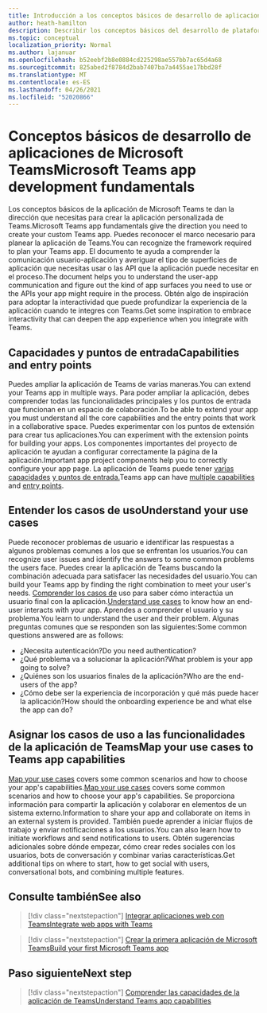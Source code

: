 ```yaml
---
title: Introducción a los conceptos básicos de desarrollo de aplicaciones
author: heath-hamilton
description: Describir los conceptos básicos del desarrollo de plataformas de Teams.
ms.topic: conceptual
localization_priority: Normal
ms.author: lajanuar
ms.openlocfilehash: b52eebf2b8e0884cd225298ae557bb7ac65d4a68
ms.sourcegitcommit: 825abed2f8784d2bab7407ba7a4455ae17bbd28f
ms.translationtype: MT
ms.contentlocale: es-ES
ms.lasthandoff: 04/26/2021
ms.locfileid: "52020866"
---
```

# <a name="microsoft-teams-app-development-fundamentals"></a><span data-ttu-id="ed1cb-103">Conceptos básicos de desarrollo de aplicaciones de Microsoft Teams</span><span class="sxs-lookup"><span data-stu-id="ed1cb-103">Microsoft Teams app development fundamentals</span></span>

<span data-ttu-id="ed1cb-104">Los conceptos básicos de la aplicación de Microsoft Teams te dan la dirección que necesitas para crear la aplicación personalizada de Teams.</span><span class="sxs-lookup"><span data-stu-id="ed1cb-104">Microsoft Teams app fundamentals give the direction you need to create your custom Teams app.</span></span> <span data-ttu-id="ed1cb-105">Puedes reconocer el marco necesario para planear la aplicación de Teams.</span><span class="sxs-lookup"><span data-stu-id="ed1cb-105">You can recognize the framework required to plan your Teams app.</span></span> <span data-ttu-id="ed1cb-106">El documento te ayuda a comprender la comunicación usuario-aplicación y averiguar el tipo de superficies de aplicación que necesitas usar o las API que la aplicación puede necesitar en el proceso.</span><span class="sxs-lookup"><span data-stu-id="ed1cb-106">The document helps you to understand the user-app communication and figure out the kind of app surfaces you need to use or the APIs your app might require in the process.</span></span> <span data-ttu-id="ed1cb-107">Obtén algo de inspiración para adoptar la interactividad que puede profundizar la experiencia de la aplicación cuando te integres con Teams.</span><span class="sxs-lookup"><span data-stu-id="ed1cb-107">Get some inspiration to embrace interactivity that can deepen the app experience when you integrate with Teams.</span></span>

## <a name="capabilities-and-entry-points"></a><span data-ttu-id="ed1cb-108">Capacidades y puntos de entrada</span><span class="sxs-lookup"><span data-stu-id="ed1cb-108">Capabilities and entry points</span></span>

<span data-ttu-id="ed1cb-109">Puedes ampliar la aplicación de Teams de varias maneras.</span><span class="sxs-lookup"><span data-stu-id="ed1cb-109">You can extend your Teams app in multiple ways.</span></span> <span data-ttu-id="ed1cb-110">Para poder ampliar la aplicación, debes comprender todas las funcionalidades principales y los puntos de entrada que funcionan en un espacio de colaboración.</span><span class="sxs-lookup"><span data-stu-id="ed1cb-110">To be able to extend your app you must understand all the core capabilities and the entry points that work in a collaborative space.</span></span> <span data-ttu-id="ed1cb-111">Puedes experimentar con los puntos de extensión para crear tus aplicaciones.</span><span class="sxs-lookup"><span data-stu-id="ed1cb-111">You can experiment with the extension points for building your apps.</span></span> <span data-ttu-id="ed1cb-112">Los componentes importantes del proyecto de aplicación te ayudan a configurar correctamente la página de la aplicación.</span><span class="sxs-lookup"><span data-stu-id="ed1cb-112">Important app project components help you to correctly configure your app page.</span></span> <span data-ttu-id="ed1cb-113">La aplicación de Teams puede tener [varias capacidades](../concepts/capabilities-overview.md) [y puntos de entrada.](../concepts/extensibility-points.md)</span><span class="sxs-lookup"><span data-stu-id="ed1cb-113">Teams app can have [multiple capabilities](../concepts/capabilities-overview.md) and [entry points](../concepts/extensibility-points.md).</span></span>

## <a name="understand-your-use-cases"></a><span data-ttu-id="ed1cb-114">Entender los casos de uso</span><span class="sxs-lookup"><span data-stu-id="ed1cb-114">Understand your use cases</span></span>

<span data-ttu-id="ed1cb-115">Puede reconocer problemas de usuario e identificar las respuestas a algunos problemas comunes a los que se enfrentan los usuarios.</span><span class="sxs-lookup"><span data-stu-id="ed1cb-115">You can recognize user issues and identify the answers to some common problems the users face.</span></span> <span data-ttu-id="ed1cb-116">Puedes crear la aplicación de Teams buscando la combinación adecuada para satisfacer las necesidades del usuario.</span><span class="sxs-lookup"><span data-stu-id="ed1cb-116">You can build your Teams app by finding the right combination to meet your user's needs.</span></span> <span data-ttu-id="ed1cb-117">[Comprender los casos de](../concepts/design/understand-use-cases.md) uso para saber cómo interactúa un usuario final con la aplicación.</span><span class="sxs-lookup"><span data-stu-id="ed1cb-117">[Understand use cases](../concepts/design/understand-use-cases.md) to know how an end-user interacts with your app.</span></span> <span data-ttu-id="ed1cb-118">Aprendes a comprender el usuario y su problema.</span><span class="sxs-lookup"><span data-stu-id="ed1cb-118">You learn to understand the user and their problem.</span></span> <span data-ttu-id="ed1cb-119">Algunas preguntas comunes que se responden son las siguientes:</span><span class="sxs-lookup"><span data-stu-id="ed1cb-119">Some common questions answered are as follows:</span></span>

* <span data-ttu-id="ed1cb-120">¿Necesita autenticación?</span><span class="sxs-lookup"><span data-stu-id="ed1cb-120">Do you need authentication?</span></span>
* <span data-ttu-id="ed1cb-121">¿Qué problema va a solucionar la aplicación?</span><span class="sxs-lookup"><span data-stu-id="ed1cb-121">What problem is your app going to solve?</span></span>
* <span data-ttu-id="ed1cb-122">¿Quiénes son los usuarios finales de la aplicación?</span><span class="sxs-lookup"><span data-stu-id="ed1cb-122">Who are the end-users of the app?</span></span>
* <span data-ttu-id="ed1cb-123">¿Cómo debe ser la experiencia de incorporación y qué más puede hacer la aplicación?</span><span class="sxs-lookup"><span data-stu-id="ed1cb-123">How should the onboarding experience be and what else the app can do?</span></span>

## <a name="map-your-use-cases-to-teams-app-capabilities"></a><span data-ttu-id="ed1cb-124">Asignar los casos de uso a las funcionalidades de la aplicación de Teams</span><span class="sxs-lookup"><span data-stu-id="ed1cb-124">Map your use cases to Teams app capabilities</span></span>

<span data-ttu-id="ed1cb-125">[Map your use cases](../concepts/design/map-use-cases.md) covers some common scenarios and how to choose your app's capabilities.</span><span class="sxs-lookup"><span data-stu-id="ed1cb-125">[Map your use cases](../concepts/design/map-use-cases.md) covers some common scenarios and how to choose your app's capabilities.</span></span> <span data-ttu-id="ed1cb-126">Se proporciona información para compartir la aplicación y colaborar en elementos de un sistema externo.</span><span class="sxs-lookup"><span data-stu-id="ed1cb-126">Information to share your app and collaborate on items in an external system is provided.</span></span> <span data-ttu-id="ed1cb-127">También puede aprender a iniciar flujos de trabajo y enviar notificaciones a los usuarios.</span><span class="sxs-lookup"><span data-stu-id="ed1cb-127">You can also learn how to initiate workflows and send notifications to users.</span></span> <span data-ttu-id="ed1cb-128">Obtén sugerencias adicionales sobre dónde empezar, cómo crear redes sociales con los usuarios, bots de conversación y combinar varias características.</span><span class="sxs-lookup"><span data-stu-id="ed1cb-128">Get additional tips on where to start, how to get social with users, conversational bots, and combining multiple features.</span></span>

## <a name="see-also"></a><span data-ttu-id="ed1cb-129">Consulte también</span><span class="sxs-lookup"><span data-stu-id="ed1cb-129">See also</span></span>

> [!div class="nextstepaction"]
> [<span data-ttu-id="ed1cb-130">Integrar aplicaciones web con Teams</span><span class="sxs-lookup"><span data-stu-id="ed1cb-130">Integrate web apps with Teams</span></span>](../samples/integrating-web-apps.md)

> [!div class="nextstepaction"]
> [<span data-ttu-id="ed1cb-131">Crear la primera aplicación de Microsoft Teams</span><span class="sxs-lookup"><span data-stu-id="ed1cb-131">Build your first Microsoft Teams app</span></span>](../build-your-first-app/build-first-app-overview.md)

## <a name="next-step"></a><span data-ttu-id="ed1cb-132">Paso siguiente</span><span class="sxs-lookup"><span data-stu-id="ed1cb-132">Next step</span></span>

> [!div class="nextstepaction"]
> [<span data-ttu-id="ed1cb-133">Comprender las capacidades de la aplicación de Teams</span><span class="sxs-lookup"><span data-stu-id="ed1cb-133">Understand Teams app capabilities</span></span>](capabilities-overview.md)

